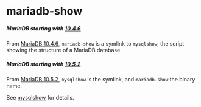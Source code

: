 # mariadb-show

##### MariaDB starting with [10.4.6](/kb/en/mariadb-1046-release-notes/)

From [MariaDB 10.4.6](/kb/en/mariadb-1046-release-notes/), `mariadb-show` is a symlink to `mysqlshow`, the script showing the structure of a MariaDB database.

##### MariaDB starting with [10.5.2](/kb/en/mariadb-1052-release-notes/)

From [MariaDB 10.5.2](/kb/en/mariadb-1052-release-notes/), `mysqlshow` is the symlink, and `mariadb-show` the binary name.

See [mysqlshow](/clients-utilities/mysqlshow) for details.